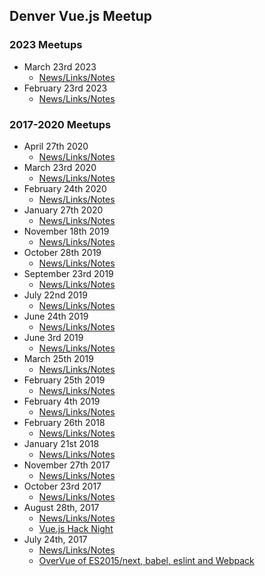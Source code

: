 ## Denver Vue.js Meetup

### 2023 Meetups

* March 23rd 2023
  * [News/Links/Notes](news/2023_03_23.md)
* February 23rd 2023
  * [News/Links/Notes](news/2023_02_23.md)

### 2017-2020 Meetups

* April 27th 2020
  * [News/Links/Notes](news/2020_04_27.md)
* March 23rd 2020
  * [News/Links/Notes](news/2020_03_23.md)
* February 24th 2020
  * [News/Links/Notes](news/2020_02_24.md)
* January 27th 2020
  * [News/Links/Notes](news/2020_01_27.md)
* November 18th 2019
  * [News/Links/Notes](news/2019_11_18.md)
* October 28th 2019
  * [News/Links/Notes](news/2019_10_28.md)
* September 23rd 2019
  * [News/Links/Notes](news/2019_09_23.md)
* July 22nd 2019
  * [News/Links/Notes](news/2019_07_22.md)
* June 24th 2019
  * [News/Links/Notes](news/2019_06_24.md)
* June 3rd 2019
  * [News/Links/Notes](news/2019_06_03.md)
* March 25th 2019
  * [News/Links/Notes](news/2019_03_25.md)
* February 25th 2019
  * [News/Links/Notes](news/2019_02_25.md)
* February 4th 2019
  * [News/Links/Notes](news/2019_02_04.md)
* February 26th 2018
  * [News/Links/Notes](news/2018_02_26.md)
* January 21st 2018
  * [News/Links/Notes](news/2018_01_21.md)
* November 27th 2017
  * [News/Links/Notes](news/2017_11_27.md)
* October 23rd 2017
  * [News/Links/Notes](news/2017_10_23.md)
* August 28th, 2017
  * [News/Links/Notes](news/2017_08_28.md)
  * [Vue.js Hack Night](https://www.meetup.com/Denver-Vue-js-Meetup/events/241996256/)
* July 24th, 2017
  * [News/Links/Notes](news/2017_07_24.md)
  * [OverVue of ES2015/next, babel, eslint and Webpack](https://www.meetup.com/Denver-Vue-js-Meetup/events/241754798/)
